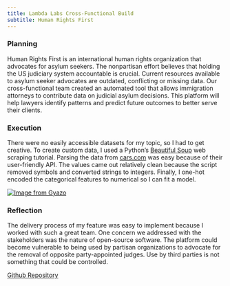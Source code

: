 ```yaml
---
title: Lambda Labs Cross-Functional Build
subtitle: Human Rights First
---
```



### Planning

Human Rights First is an international human rights organization that advocates for asylum seekers. The nonpartisan effort believes that holding the US judiciary system accountable is crucial. Current resources available to asylum seeker advocates are outdated, conflicting or missing data. 
Our cross-functional team created an automated tool that allows immigration attorneys to contribute data on judicial asylum decisions. This platform will help lawyers identify patterns and predict future outcomes to better serve their clients.


### Execution

There were no easily accessible datasets for my topic, so I had to get creative. To create custom data, I used a Python’s [Beautiful Soup](https://www.youtube.com/watch?v=ng2o98k983k&t=2467s) web scraping tutorial. Parsing the data from [cars.com](https://www.cars.com/for-sale/searchresults.action/?mdId=21655&mkId=28263&page=1&perPage=100&searchSource=PAGINATION&sort=relevance&stkTypId=28881&zc=99019) was easy because of their user-friendly API. The values came out relatively clean because the script removed symbols and converted strings to integers. Finally, I one-hot encoded the categorical features to numerical so I can fit a model.  

[![Image from Gyazo](https://i.gyazo.com/9140848931b1b7d3e536670496aa638d.png)](https://gyazo.com/9140848931b1b7d3e536670496aa638d)

### Reflection

The delivery process of my feature was easy to implement because I worked with such a great team. One concern we addressed with the stakeholders was the nature of open-source software. The platform could become vulnerable to being used by partisan organizations to advocate for the removal of opposite party-appointed judges. Use by third parties is not something that could be controlled.


[Github Repository](https://github.com/Lambda-School-Labs/human-rights-first-asylum-ds-a)
